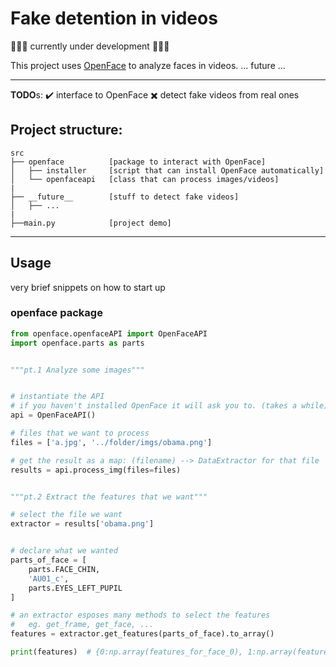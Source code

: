 # Fake detention in videos

:construction::construction::construction: currently under development :construction::construction::construction:

This project uses [OpenFace](https://github.com/TadasBaltrusaitis/OpenFace.git) to analyze faces in videos.
... future ...

---

**TODO**s:
:heavy_check_mark: interface to OpenFace
:heavy_multiplication_x: detect fake videos from real ones

## Project structure:

    src
    ├── openface          [package to interact with OpenFace]
    │   ├── installer     [script that can install OpenFace automatically]
    │   └── openfaceapi   [class that can process images/videos]
    |
    ├── __future__        [stuff to detect fake videos]
    │   ├── ...
    |
    ├──main.py            [project demo]

---

## Usage

very brief snippets on how to start up

### openface package

```python
from openface.openfaceAPI import OpenFaceAPI
import openface.parts as parts


"""pt.1 Analyze some images"""


# instantiate the API
# if you haven't installed OpenFace it will ask you to. (takes a while)
api = OpenFaceAPI()

# files that we want to process
files = ['a.jpg', '../folder/imgs/obama.png']

# get the result as a map: (filename) --> DataExtractor for that file
results = api.process_img(files=files)


"""pt.2 Extract the features that we want"""

# select the file we want
extractor = results['obama.png']


# declare what we wanted
parts_of_face = [
    parts.FACE_CHIN,
    'AU01_c',
    parts.EYES_LEFT_PUPIL
]

# an extractor esposes many methods to select the features
#   eg. get_frame, get_face, ...
features = extractor.get_features(parts_of_face).to_array()

print(features)  # {0:np.array(features_for_face_0), 1:np.array(features_for_face_1), ...}
```
